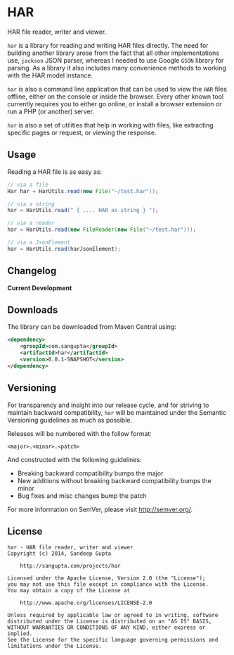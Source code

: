 HAR
===

HAR file reader, writer and viewer.

`har` is a library for reading and writing HAR files directly. The need for building another
library arose from the fact that all other implementations use, `jackson` JSON parser, whereas
I needed to use Google `GSON` library for parsing. As a library it also includes many convenience
methods to working with the HAR model instance.

`har` is also a command line application that can be used to view the `HAR` files offline, either
on the console or inside the browser. Every other known tool currently requires you to either go
online, or install a browser extension or run a PHP (or another) server.

`har` is also a set of utilities that help in working with files, like extracting specific pages
or request, or viewing the response. 

Usage
-----

Reading a HAR file is as easy as:

```java
// via a file
Har har = HarUtils.read(new File("~/test.har"));

// via a string
har = HarUtils.read(" { .... HAR as string } ");

// via a reader
har = HarUtils.read(new FileReader(new File("~/test.har")));

// via a JsonElement
har = HarUtils.read(harJsonElement);
```

Changelog
---------

**Current Development**

Downloads
---------

The library can be downloaded from Maven Central using:

```xml
<dependency>
    <groupId>com.sangupta</groupId>
    <artifactId>har</artifactId>
    <version>0.0.1-SNAPSHOT</version>
</dependency>
```

Versioning
----------

For transparency and insight into our release cycle, and for striving to maintain backward compatibility, 
`har` will be maintained under the Semantic Versioning guidelines as much as possible.

Releases will be numbered with the follow format:

	<major>.<minor>.<patch>

And constructed with the following guidelines:

* Breaking backward compatibility bumps the major
* New additions without breaking backward compatibility bumps the minor
* Bug fixes and misc changes bump the patch

For more information on SemVer, please visit http://semver.org/.

License
-------
	
```
har - HAR file reader, writer and viewer
Copyright (c) 2014, Sandeep Gupta

	http://sangupta.com/projects/har

Licensed under the Apache License, Version 2.0 (the "License");
you may not use this file except in compliance with the License.
You may obtain a copy of the License at

	http://www.apache.org/licenses/LICENSE-2.0

Unless required by applicable law or agreed to in writing, software
distributed under the License is distributed on an "AS IS" BASIS,
WITHOUT WARRANTIES OR CONDITIONS OF ANY KIND, either express or implied.
See the License for the specific language governing permissions and
limitations under the License.
```
